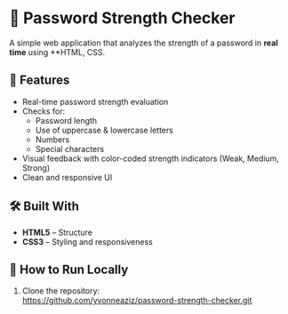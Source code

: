 # 🔐 Password Strength Checker  

A simple web application that analyzes the strength of a password in **real time** using **HTML, CSS.

## 🚀 Features  
- Real-time password strength evaluation  
- Checks for:  
  - Password length  
  - Use of uppercase & lowercase letters  
  - Numbers  
  - Special characters  
- Visual feedback with color-coded strength indicators (Weak, Medium, Strong)  
- Clean and responsive UI  

## 🛠️ Built With  
- **HTML5** – Structure  
- **CSS3** – Styling and responsiveness  


## 📂 How to Run Locally  
1. Clone the repository:  
   https://github.com/yvonneaziz/password-strength-checker.git
